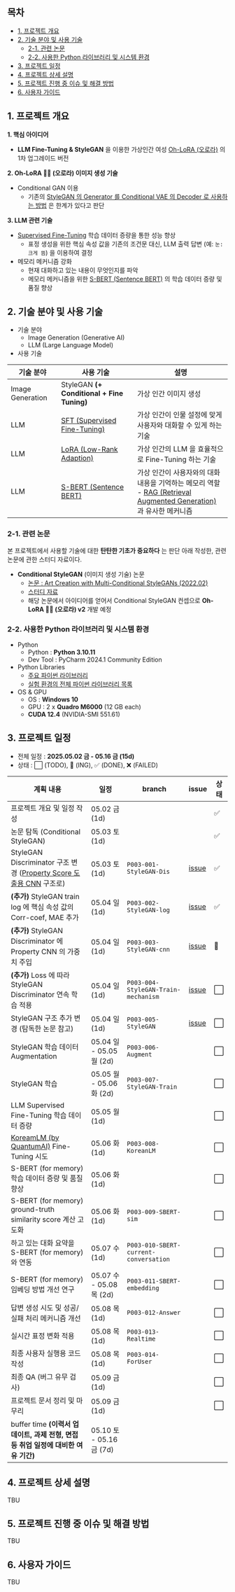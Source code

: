 
## 목차

* [1. 프로젝트 개요](#1-프로젝트-개요)
* [2. 기술 분야 및 사용 기술](#2-기술-분야-및-사용-기술)
  * [2-1. 관련 논문](#2-1-관련-논문)
  * [2-2. 사용한 Python 라이브러리 및 시스템 환경](#2-2-사용한-python-라이브러리-및-시스템-환경)
* [3. 프로젝트 일정](#3-프로젝트-일정)
* [4. 프로젝트 상세 설명](#4-프로젝트-상세-설명)
* [5. 프로젝트 진행 중 이슈 및 해결 방법](#5-프로젝트-진행-중-이슈-및-해결-방법)
* [6. 사용자 가이드](#6-사용자-가이드)

## 1. 프로젝트 개요

**1. 핵심 아이디어**

* **LLM Fine-Tuning & StyleGAN** 을 이용한 가상인간 여성 [Oh-LoRA (오로라)](../2025_04_08_OhLoRA) 의 1차 업그레이드 버전

**2. Oh-LoRA 👱‍♀️ (오로라) 이미지 생성 기술**

* Conditional GAN 이용
  * 기존의 [StyleGAN 의 Generator 를 Conditional VAE 의 Decoder 로 사용하는 방법](../2025_04_08_OhLoRA/stylegan_and_segmentation/README.md#3-1-image-generation-model-stylegan) 은 한계가 있다고 판단

**3. LLM 관련 기술**

* [Supervised Fine-Tuning](https://github.com/WannaBeSuperteur/AI-study/blob/main/AI%20Basics/LLM%20Basics/LLM_%EA%B8%B0%EC%B4%88_Fine_Tuning_SFT.md) 학습 데이터 증량을 통한 성능 향상
  * 표정 생성을 위한 핵심 속성 값을 기존의 조건문 대신, LLM 출력 답변 (예: ```눈: 크게 뜸```) 을 이용하여 결정
* 메모리 메커니즘 강화
  * 현재 대화하고 있는 내용이 무엇인지를 파악
  * 메모리 메커니즘을 위한 [S-BERT (Sentence BERT)](https://github.com/WannaBeSuperteur/AI-study/blob/main/Natural%20Language%20Processing/Basics_BERT%2C%20SBERT%20%EB%AA%A8%EB%8D%B8.md#sbert-%EB%AA%A8%EB%8D%B8) 의 학습 데이터 증량 및 품질 향상

## 2. 기술 분야 및 사용 기술

* 기술 분야
  * Image Generation (Generative AI)
  * LLM (Large Language Model)
* 사용 기술

| 기술 분야            | 사용 기술                                                                                                                                                                                    | 설명                                                                                                                                                                                                    |
|------------------|------------------------------------------------------------------------------------------------------------------------------------------------------------------------------------------|-------------------------------------------------------------------------------------------------------------------------------------------------------------------------------------------------------|
| Image Generation | StyleGAN **(+ Conditional + Fine Tuning)**                                                                                                                                               | 가상 인간 이미지 생성                                                                                                                                                                                          |
| LLM              | [SFT (Supervised Fine-Tuning)](https://github.com/WannaBeSuperteur/AI-study/blob/main/AI%20Basics/LLM%20Basics/LLM_%EA%B8%B0%EC%B4%88_Fine_Tuning_SFT.md)                                | 가상 인간이 인물 설정에 맞게 사용자와 대화할 수 있게 하는 기술                                                                                                                                                                  |
| LLM              | [LoRA (Low-Rank Adaption)](https://github.com/WannaBeSuperteur/AI-study/blob/main/AI%20Basics/LLM%20Basics/LLM_%EA%B8%B0%EC%B4%88_Fine_Tuning_LoRA_QLoRA.md)                             | 가상 인간의 LLM 을 효율적으로 Fine-Tuning 하는 기술                                                                                                                                                                  |
| LLM              | [S-BERT (Sentence BERT)](https://github.com/WannaBeSuperteur/AI-study/blob/main/Natural%20Language%20Processing/Basics_BERT%2C%20SBERT%20%EB%AA%A8%EB%8D%B8.md#sbert-%EB%AA%A8%EB%8D%B8) | 가상 인간이 사용자와의 대화 내용을 기억하는 메모리 역할<br>- [RAG (Retrieval Augmented Generation)](https://github.com/WannaBeSuperteur/AI-study/blob/main/AI%20Basics/LLM%20Basics/LLM_%EA%B8%B0%EC%B4%88_RAG.md) 과 유사한 메커니즘 |

### 2-1. 관련 논문

본 프로젝트에서 사용할 기술에 대한 **탄탄한 기초가 중요하다** 는 판단 아래 작성한, 관련 논문에 관한 스터디 자료이다.

* **Conditional StyleGAN** (이미지 생성 기술) 논문
  * [논문 : Art Creation with Multi-Conditional StyleGANs (2022.02)](https://arxiv.org/pdf/2202.11777)
  * [스터디 자료](https://github.com/WannaBeSuperteur/AI-study/blob/main/Paper%20Study/Vision%20Model/%5B2025.05.03%5D%20Art%20Creation%20with%20Multi-Conditional%20StyleGANs.md) 
  * 해당 논문에서 아이디어를 얻어서 Conditional StyleGAN 컨셉으로 **Oh-LoRA 👱‍♀️ (오로라) v2** 개발 예정

### 2-2. 사용한 Python 라이브러리 및 시스템 환경

* Python
  * Python : **Python 3.10.11**
  * Dev Tool : PyCharm 2024.1 Community Edition
* Python Libraries
  * [주요 파이썬 라이브러리](system_info_and_user_guide.md#1-1-주요-python-라이브러리)
  * [실험 환경의 전체 파이썬 라이브러리 목록](system_info_and_user_guide.md#1-2-시스템에-설치된-전체-python-라이브러리)
* OS & GPU
  * OS : **Windows 10**
  * GPU : 2 x **Quadro M6000** (12 GB each)
  * **CUDA 12.4** (NVIDIA-SMI 551.61)

## 3. 프로젝트 일정

* 전체 일정 : **2025.05.02 금 - 05.16 금 (15d)**
* 상태 : ⬜ (TODO), 💨 (ING), ✅ (DONE), ❌ (FAILED)

| 계획 내용                                                                                                                                              | 일정                     | branch                                    | issue                                                             | 상태 |
|----------------------------------------------------------------------------------------------------------------------------------------------------|------------------------|-------------------------------------------|-------------------------------------------------------------------|----|
| 프로젝트 개요 및 일정 작성                                                                                                                                    | 05.02 금 (1d)           |                                           |                                                                   | ✅  |
| 논문 탐독 (Conditional StyleGAN)                                                                                                                       | 05.03 토 (1d)           |                                           |                                                                   | ✅  |
| StyleGAN Discriminator 구조 변경 ([Property Score 도출용 CNN](../2025_04_08_OhLoRA/stylegan_and_segmentation/README.md#3-3-cnn-model-나머지-핵심-속성-값-7개) 구조로) | 05.03 토 (1d)           | ```P003-001-StyleGAN-Dis```               | [issue](https://github.com/WannaBeSuperteur/AI_Projects/issues/1) | ✅  |
| **(추가)** StyleGAN train log 에 핵심 속성 값의 Corr-coef, MAE 추가                                                                                           | 05.04 일 (1d)           | ```P003-002-StyleGAN-log```               | [issue](https://github.com/WannaBeSuperteur/AI_Projects/issues/1) | ✅  |
| **(추가)** StyleGAN Discriminator 에 Property CNN 의 가중치 주입                                                                                            | 05.04 일 (1d)           | ```P003-003-StyleGAN-cnn```               | [issue](https://github.com/WannaBeSuperteur/AI_Projects/issues/1) | 💨 |
| **(추가)** Loss 에 따라 StyleGAN Discriminator 연속 학습 적용                                                                                                 | 05.04 일 (1d)           | ```P003-004-StyleGAN-Train-mechanism```   | [issue](https://github.com/WannaBeSuperteur/AI_Projects/issues/1) | ⬜  |
| StyleGAN 구조 추가 변경 (탐독한 논문 참고)                                                                                                                      | 05.04 일 (1d)           | ```P003-005-StyleGAN```                   | [issue](https://github.com/WannaBeSuperteur/AI_Projects/issues/1) | ⬜  |
| StyleGAN 학습 데이터 Augmentation                                                                                                                       | 05.04 일 - 05.05 월 (2d) | ```P003-006-Augment```                    |                                                                   | ⬜  |
| StyleGAN 학습                                                                                                                                        | 05.05 월 - 05.06 화 (2d) | ```P003-007-StyleGAN-Train```             |                                                                   | ⬜  |
| LLM Supervised Fine-Tuning 학습 데이터 증량                                                                                                               | 05.05 월 (1d)           |                                           |                                                                   | ⬜  |
| [KoreamLM (by QuantumAI)](https://huggingface.co/quantumaikr/KoreanLM) Fine-Tuning 시도                                                              | 05.06 화 (1d)           | ```P003-008-KoreanLM```                   |                                                                   | ⬜  |
| S-BERT (for memory) 학습 데이터 증량 및 품질 향상                                                                                                              | 05.06 화 (1d)           |                                           |                                                                   | ⬜  |
| S-BERT (for memory) ground-truth similarity score 계산 고도화                                                                                           | 05.06 화 (1d)           | ```P003-009-SBERT-sim```                  |                                                                   | ⬜  |
| 하고 있는 대화 요약을 S-BERT (for memory) 와 연동                                                                                                              | 05.07 수 (1d)           | ```P003-010-SBERT-current-conversation``` |                                                                   | ⬜  |              
| S-BERT (for memory) 임베딩 방법 개선 연구                                                                                                                   | 05.07 수 - 05.08 목 (2d) | ```P003-011-SBERT-embedding```            |                                                                   | ⬜  |
| 답변 생성 시도 및 성공/실패 처리 메커니즘 개선                                                                                                                        | 05.08 목 (1d)           | ```P003-012-Answer```                     |                                                                   | ⬜  |
| 실시간 표정 변화 적용                                                                                                                                       | 05.08 목 (1d)           | ```P003-013-Realtime```                   |                                                                   | ⬜  |
| 최종 사용자 실행용 코드 작성                                                                                                                                   | 05.08 목 (1d)           | ```P003-014-ForUser```                    |                                                                   | ⬜  |
| 최종 QA (버그 유무 검사)                                                                                                                                   | 05.09 금 (1d)           |                                           |                                                                   | ⬜  |
| 프로젝트 문서 정리 및 마무리                                                                                                                                   | 05.09 금 (1d)           |                                           |                                                                   | ⬜  |
| buffer time **(이력서 업데이트, 과제 전형, 면접 등 취업 일정에 대비한 여유 기간)**                                                                                           | 05.10 토 - 05.16 금 (7d) |                                           |                                                                   |    |

## 4. 프로젝트 상세 설명

TBU

## 5. 프로젝트 진행 중 이슈 및 해결 방법

TBU

## 6. 사용자 가이드

TBU